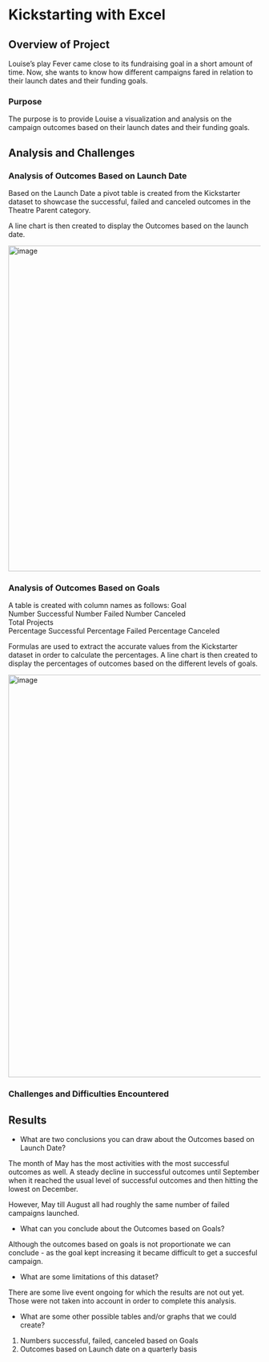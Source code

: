 # Kickstarting with Excel

## Overview of Project
Louise’s play Fever came close to its fundraising goal in a short amount of time. Now, she wants to know how different campaigns fared in relation to their launch dates and their funding goals.

### Purpose
The purpose is to provide Louise a visualization and analysis on the campaign outcomes based on their launch dates and their funding goals. 

## Analysis and Challenges

### Analysis of Outcomes Based on Launch Date
Based on the Launch Date a pivot table is created from the Kickstarter dataset to showcase the successful, failed and canceled outcomes in the Theatre Parent category. 

A line chart is then created to display the Outcomes based on the launch date. 

<img width="649" alt="image" src="https://user-images.githubusercontent.com/104872971/168637247-a7736d5e-24f0-4db8-a7fa-899278c934e8.png">

### Analysis of Outcomes Based on Goals
A table is created with column names as follows: 
  Goal	
  Number Successful	
  Number Failed	
  Number Canceled	
  Total Projects	
  Percentage Successful	
  Percentage Failed	
  Percentage Canceled
  
Formulas are used to extract the accurate values from the Kickstarter dataset in order to calculate the percentages. A line chart is then created to display the percentages of outcomes based on the different levels of goals. 

<img width="802" alt="image" src="https://user-images.githubusercontent.com/104872971/168636838-299d14c3-7279-4b11-bccb-b14a4536756f.png">


### Challenges and Difficulties Encountered

## Results

- What are two conclusions you can draw about the Outcomes based on Launch Date?

The month of May has the most activities with the most successful outcomes as well. A steady decline in successful outcomes until September when it reached the usual level of successful outcomes and then hitting the lowest on December. 

However, May till August all had roughly the same number of failed campaigns launched.  

- What can you conclude about the Outcomes based on Goals?

Although the outcomes based on goals is not proportionate we can conclude - as the goal kept increasing it became difficult to get a succesful campaign.

- What are some limitations of this dataset?

There are some live event ongoing for which the results are not out yet. Those were not taken into account in order to complete this analysis. 

- What are some other possible tables and/or graphs that we could create?

1) Numbers successful, failed, canceled based on Goals
2) Outcomes based on Launch date on a quarterly basis
